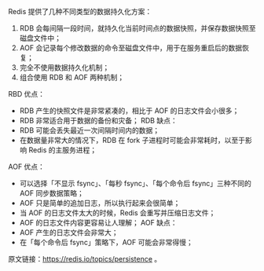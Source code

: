 Redis 提供了几种不同类型的数据持久化方案：
1. RDB 会每间隔一段时间，就持久化当前时间点的数据快照，并保存数据快照至磁盘文件中；
2. AOF 会记录每个修改数据的命令至磁盘文件中，用于在服务重启后的数据恢复；
3. 完全不使用数据持久化机制；
4. 组合使用 RDB 和 AOF 两种机制；

RBD 优点：
* RDB 产生的快照文件是非常紧凑的，相比于 AOF 的日志文件会小很多；
* RDB 非常适合用于数据的备份和灾备；
RDB 缺点：
* RDB 可能会丢失最近一次间隔时间内的数据；
* 在数据量非常大的情况下，RDB 在 fork 子进程时可能会非常耗时，以至于影响 Redis 的主服务进程；

AOF 优点：
* 可以选择「不显示 fsync」、「每秒 fsync」、「每个命令后 fsync」三种不同的 AOF 同步数据策略； 
* AOF 只是简单的追加日志，所以执行起来会很简单；
* 当 AOF 的日志文件太大的时候，Redis 会重写并压缩日志文件；
* AOF 的日志文件内容更容易让人理解；
AOF 缺点：
* AOF 产生的日志文件会非常大；
* 在「每个命令后 fsync」策略下，AOF 可能会非常得慢；

原文链接：https://redis.io/topics/persistence 。